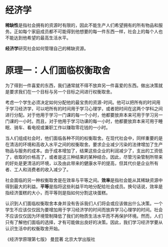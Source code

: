 # 经济学

**稀缺性**是指社会拥有的资源时有限的，因此不能生产人们希望拥有的所有物品和服务。正如每个家庭成员都不可能得到他想要的每一件东西一样，社会上的每个人也不能达到他希望的最高生活水平。

**经济学**研究社会如何管理自己的稀缺资源。

# 原理一：人们面临权衡取舍

为了得到一件喜爱的东西，我们通常就不得不放弃另一件喜爱的东西。做出决策就是要求我们在一个目标与另一个目标之间进行权衡取舍。

考虑一个学生必须决定如何分配他的最宝贵的资源-时间。他可以把所有的时间用于学习经济学，可以吧所有的时间用于学习心理学，或者把时间在这两个学科之间进行分配。对于他用于学习一门课的每一个小时，他都要放弃本来可用于学习另一门课的一小时。而且，对于他用于学习功课的每一小时，他都要放弃本来可用于睡眠、骑车、看电视或兼职工作以赚取零花钱的一小时。

当人们组成社会时，他们面临各种不同的权衡取舍。在现代社会中，同样重要的是在清洁的环境和高收入水平之间的权衡取舍。要求企业减少污染的法律增加了生产物品与服务的成本。由于成本增加了，结果这些企业的利润减少了，支出的工资低了，收取的价格高了，或者是这三种结果的某种结合。因此，尽管污染管制所带来的好处是更清洁的环境，以及由此带来的健康水平的提高，但其代价是企业所有者、工人和消费者的收入减少了。

社会面临的另一种权衡取舍是在效率与平等之间。**效率**是指社会能从其稀缺资源中得到最大的利益。**平等**是指将这些利益平均地分配给社会成员。换句话说，效率是指经济蛋糕的大小，而平等则是指如何分割这块蛋糕。

认识到人们面临权衡取舍本身并没有告诉我们人们将会或应该做出什么决策。一个学生不应该仅仅因为要增加用于学习经济学的时间而放弃学习心理学的时间。社会不应该仅仅因为环境管制降低了我们的物质生活水平而不再保护环境。然而，人们只有了解他们面临的选择，才有可能做出良好的决策。因此，我们学习经济学要从认识生活中的权衡取舍开始。

《经济学原理第七版》 曼昆著  北京大学出版社

